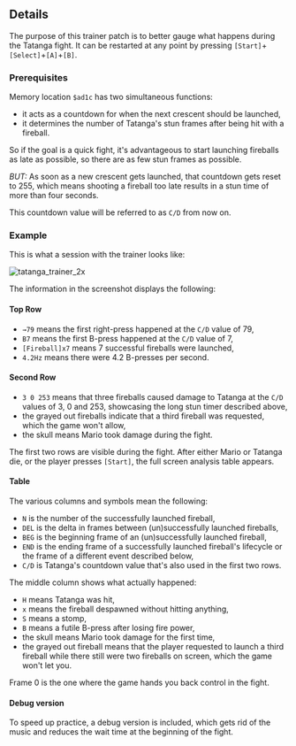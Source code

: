 ## Details

The purpose of this trainer patch is to better gauge what happens
during the Tatanga fight.
It can be restarted at any point by pressing
`[Start]`+`[Select]`+`[A]`+`[B]`.

### Prerequisites

Memory location `$ad1c` has two simultaneous functions:
* it acts as a countdown for when the next crescent should be launched,
* it determines the number of Tatanga's stun frames after being hit
  with a fireball.

So if the goal is a quick fight, it's advantageous to start launching
fireballs as late as possible, so there are as few stun frames as possible.

*BUT:* As soon as a new crescent gets launched,
that countdown gets reset to 255, which means shooting a fireball too late
results in a stun time of more than four seconds.

This countdown value will be referred to as `C/D` from now on.

### Example

This is what a session with the trainer looks like:

![tatanga_trainer_2x](https://user-images.githubusercontent.com/83726489/136659039-6f58627e-8ac6-4c44-9045-224074b8110a.png)

The information in the screenshot displays the following:

#### Top Row

* `→79` means the first right-press happened at the `C/D` value of 79,
* `B7` means the first B-press happened at the `C/D` value of 7,
* `[Fireball]x7` means 7 successful fireballs were launched,
* `4.2Hz` means there were 4.2 B-presses per second.

#### Second Row

* `3 0 253` means that three fireballs caused damage to Tatanga at the
  `C/D` values of 3, 0 and 253, showcasing the long stun timer
  described above,
* the grayed out fireballs indicate that a third fireball was requested,
  which the game won't allow,
* the skull means Mario took damage during the fight.

The first two rows are visible during the fight.
After either Mario or Tatanga die, or the player presses `[Start]`,
the full screen analysis table appears.

#### Table

The various columns and symbols mean the following:

* `N` is the number of the successfully launched fireball,
* `DEL` is the delta in frames between (un)successfully launched fireballs,
* `BEG` is the beginning frame of an (un)successfully launched fireball,
* `END` is the ending frame of a successfully launched fireball's
  lifecycle or the frame of a different event described below,
* `C/D` is Tatanga's countdown value that's also used in the first two rows.

The middle column shows what actually happened:

* `H` means Tatanga was hit,
* `x` means the fireball despawned without hitting anything,
* `S` means a stomp,
* `B` means a futile B-press after losing fire power,
* the skull means Mario took damage for the first time,
* the grayed out fireball means that the player requested to launch
  a third fireball while there still were two fireballs on screen,
  which the game won't let you.

Frame 0 is the one where the game hands you back control in the fight.

#### Debug version

To speed up practice, a debug version is included, which gets rid of
the music and reduces the wait time at the beginning of the fight.
